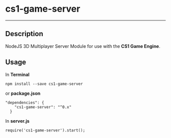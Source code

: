 # cs1-game-server
___

## Description

NodeJS 3D Multiplayer Server Module for use with the **CS1 Game Engine**.

## Usage



In **Terminal** 
```
npm install --save cs1-game-server

```

or **package.json**
```
"dependencies": {
    "cs1-game-server": "^0.x"
  }
```

In **server.js**
```
require('cs1-game-server').start();
```
